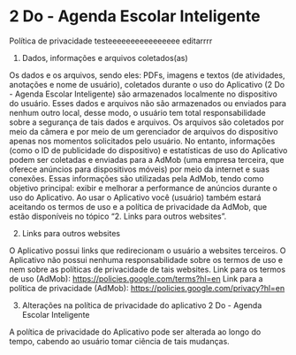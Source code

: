 # 2 Do - Agenda Escolar Inteligente
Política de privacidade testeeeeeeeeeeeeeeee editarrrr


1. Dados, informações e arquivos coletados(as)

Os dados e os arquivos, sendo eles: PDFs, imagens e textos (de atividades, anotações e nome de usuário), coletados durante o uso do Aplicativo (2 Do - Agenda Escolar Inteligente) são armazenados localmente no dispositivo do usuário. Esses dados e arquivos não são armazenados ou enviados para nenhum outro local, desse modo, o usuário tem total responsabilidade sobre a segurança de tais dados e arquivos. Os arquivos são coletados por meio da câmera e por meio de um gerenciador de arquivos do dispositivo apenas nos momentos solicitados pelo usuário. 
No entanto, informações (como o ID de publicidade do dispositivo) e estatísticas de uso do Aplicativo podem ser coletadas e enviadas para a AdMob (uma empresa terceira, que oferece anúncios para dispositivos móveis) por meio da internet e suas conexões. Essas informações são utilizadas pela AdMob, tendo como objetivo principal: exibir e melhorar a performance de anúncios durante o uso do Aplicativo. Ao usar o Aplicativo você (usuário) também estará aceitando os termos de uso e a política de privacidade da AdMob, que estão disponíveis no tópico “2. Links para outros websites”.



2. Links para outros websites

O Aplicativo possui links que redirecionam o usuário a websites terceiros. O Aplicativo não possui nenhuma responsabilidade sobre os termos de uso e nem sobre as políticas de privacidade de tais websites.
Link para os termos de uso (AdMob): https://policies.google.com/terms?hl=en
Link para a política de privacidade (AdMob): https://policies.google.com/privacy?hl=en 


3. Alterações na política de privacidade do aplicativo 2 Do - Agenda Escolar Inteligente

A política de privacidade do Aplicativo pode ser alterada ao longo do tempo,
cabendo ao usuário tomar ciência de tais mudanças.

